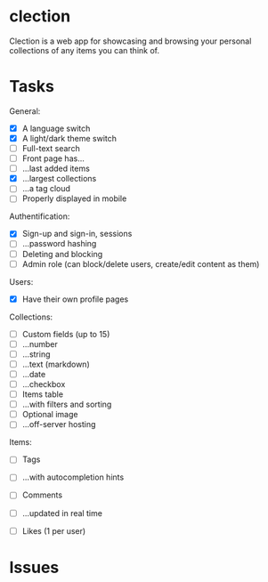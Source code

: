 # clection
Clection is a web app for showcasing and browsing your personal collections of any items you can think of.


# Tasks

General:
- [X] A language switch
- [X] A light/dark theme switch
- [ ] Full-text search
- [ ] Front page has...
- [ ] ...last added items
- [X] ...largest collections
- [ ] ...a tag cloud
- [ ] Properly displayed in mobile

Authentification:
- [X] Sign-up and sign-in, sessions
- [ ] ...password hashing
- [ ] Deleting and blocking
- [ ] Admin role (can block/delete users, create/edit content as them)

Users:
- [X] Have their own profile pages

Collections:
- [ ] Custom fields (up to 15)
- [ ] ...number
- [ ] ...string
- [ ] ...text (markdown)
- [ ] ...date
- [ ] ...checkbox
- [ ] Items table
- [ ] ...with filters and sorting
- [ ] Optional image
- [ ] ...off-server hosting

Items:
- [ ] Tags
- [ ] ...with autocompletion hints
- [ ] Comments
- [ ] ...updated in real time
- [ ] Likes (1 per user)


# Issues


